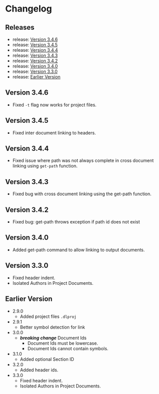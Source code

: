 <!-- GENERATED DOCUMENT DO NOT EDIT! -->
<!-- prettier-ignore-start -->
<!-- markdownlint-disable -->

<!-- Compiled with doculisp https://www.npmjs.com/package/doculisp -->
<!-- Written By: Jason Kerney -->

# Changelog #

## Releases ##

* release: [Version 3.4.6](#version-346)
* release: [Version 3.4.5](#version-345)
* release: [Version 3.4.4](#version-344)
* release: [Version 3.4.3](#version-343)
* release: [Version 3.4.2](#version-342)
* release: [Version 3.4.0](#version-340)
* release: [Version 3.3.0](#version-330)
* release: [Earlier Version](#earlier-version)

## Version 3.4.6 ##

* Fixed `-t` flag now works for project files.

## Version 3.4.5 ##

* Fixed inter document linking to headers.

## Version 3.4.4 ##

* Fixed issue where path was not always complete in cross document linking using `get-path` function.

## Version 3.4.3 ##

* Fixed bug with cross document linking using the get-path function.

## Version 3.4.2 ##

* Fixed bug: get-path throws exception if path id does not exist

## Version 3.4.0 ##

* Added get-path command to allow linking to output documents.

## Version 3.3.0 ##

* Fixed header indent.
* Isolated Authors in Project Documents.

## Earlier Version ##

* 2.9.0
  * Added project files `.dlproj`
* 2.9.1
  * Better symbol detection for link
* 3.0.0
  * _**breaking change**_ Document Ids
    * Document Ids must be lowercase.
    * Document Ids cannot contain symbols.
* 3.1.0
  * Added optional Section ID
* 3.2.0
  * Added header ids.
* 3.3.0
  * Fixed header indent.
  * Isolated Authors in Project Documents.

<!-- Written By: Jason Kerney -->
<!-- markdownlint-restore -->
<!-- prettier-ignore-end -->
<!-- GENERATED DOCUMENT DO NOT EDIT! -->